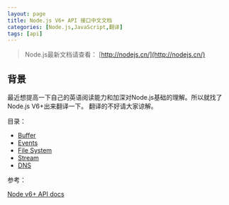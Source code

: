 ```yaml
---
layout: page
title: Node.js V6+ API 接口中文文档
categories: [Node.js,JavaScript,翻译]
tags: [api]
---
```


> Node.js最新文档请查看： [http://nodejs.cn/](http://nodejs.cn/)

## 背景
最近想提高一下自己的英语阅读能力和加深对Node.js基础的理解。所以就找了Node.js V6+出来翻译一下。
翻译的不好请大家谅解。

目录：

*   [Buffer](https://github.com/Yi-love/node-api-docs/blob/master/docs/Buffer.md)
*   [Events](https://github.com/Yi-love/node-api-docs/blob/master/docs/Events.md)
*   [File System](https://github.com/Yi-love/node-api-docs/blob/master/docs/FileSystem.md)
*   [Stream](https://github.com/Yi-love/node-api-docs/blob/master/docs/Stream.md)
*   [DNS](https://github.com/Yi-love/node-api-docs/blob/master/docs/dns.md)

参考：

[Node v6+ API docs](https://nodejs.org/dist/latest-v6.x/docs/api/)